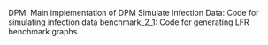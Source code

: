 DPM: Main implementation of DPM
Simulate Infection Data: Code for simulating infection data
benchmark_2_1: Code for generating LFR benchmark graphs 
